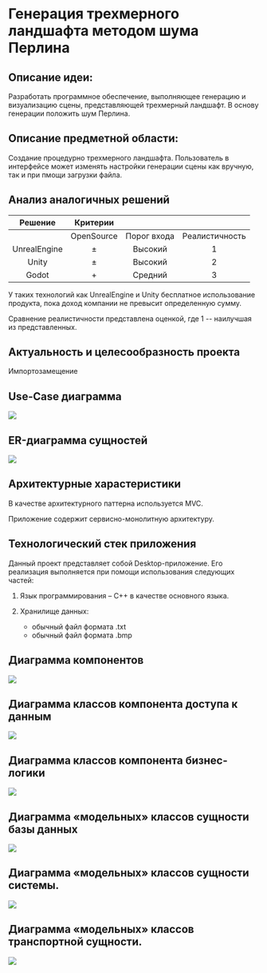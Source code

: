 # Генерация трехмерного ландшафта методом шума Перлина

## Описание идеи: 
Разработать программное обеспечение, выполняющее генерацию и визуализацию сцены,
представляющей трехмерный ландшафт. В основу генерации положить шум Перлина.

## Описание предметной области:
Создание процедурно трехмерного ландшафта. Пользователь в интерфейсе может изменять настройки генерации сцены как вручную, так и при пмощи загрузки файла. 

## Анализ аналогичных решений
| Решение        | Критерии     |              |                |
|:--------------:|:------------:|:------------:|:--------------:|
|                | OpenSource   |Порог входа   |Реалистичность  |
| UnrealEngine   |       &#177; |    Высокий   |  1             |
| Unity          |       &#177; |  Высокий     |   2            |
| Godot          |       +      |    Средний   |      3         | 

У таких технологий как UnrealEngine и Unity бесплатное использование продукта, пока доход компании не превысит определенную сумму.

Сравнение реалистичности представлена оценкой, где 1 -- наилучшая из представленных.

## Актуальность и целесообразность проекта
Импортозамещение

## Use-Case диаграмма
![](images/use-case.svg)

## ER-диаграмма сущностей
![](images/er-model.svg)

## Архитектурные харастеристики
В качестве архитектурного паттерна используется MVC.

Приложение содержит сервисно-монолитную архитектуру.

## Технологический стек приложения
Данный проект представляет собой Desktop-приложение. Его реализация выполняется при помощи использования следующих частей: 

1. Язык программирования &ndash; C++ в качестве основного языка.
2. Хранилище данных:
    
    * обычный файл формата .txt
    * обычный файл формата .bmp

## Диаграмма компонентов
![](images/components.svg)

## Диаграмма классов компонента доступа к данным
![](images/data_access.svg)

## Диаграмма классов компонента бизнес-логики
![](images/business_logic.svg)

## Диаграмма «модельных» классов сущности базы данных
![](images/model_data_access.svg)

## Диаграмма «модельных» классов сущности системы.
![](images/model_business.svg)

## Диаграмма «модельных» классов транспортной сущности.
![](images/model_transport.svg)